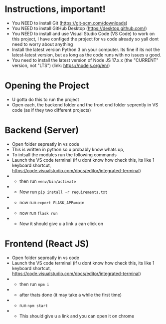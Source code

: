 # Instructions, important!
- You NEED to install Git (https://git-scm.com/downloads)
- You NEED to install GitHub Desktop (https://desktop.github.com/)
- You NEED to install and use Visual Studio Code (VS Code) to work on this project, I have configed the project for vs code already so yall dont need to worry about anything
- Install the latest version Python 3 on your computer. Its fine if its not the latest-latest version, but as long as the code runs with no issues u good.
- You need to install the latest version of Node JS 17.x.x (the "CURRENT" version, not "LTS") (link: https://nodejs.org/en/)


# Opening the Project
- U gotta do this to run the project
- Open each, the backend folder and the front end folder seprently in VS code (as if they two different projects)

# Backend (Server)
- Open folder sepreatly in vs code
- This is written in python so u probably know whats up,
- To intsall the modules run the following commands
- Launch the VS code terminal (if u dont know how check this, its like 1 keyboard shortcut, https://code.visualstudio.com/docs/editor/integrated-terminal)
- - then run `venv/bin/activate`
- - Now run `pip install -r requirements.txt`
- - now run `export FLASK_APP=main`
- - now run `flask run`
- - Now it should give u a link u can click on

# Frontend (React JS)
- Open folder sepreatly in vs code
- Launch the VS code terminal (if u dont know how check this, its like 1 keyboard shortcut, https://code.visualstudio.com/docs/editor/integrated-terminal)
- - then run `npm i`
- - after thats done (it may take a while the first time)
- - run `npm start`
- - This should give u a link and you can open it on chrome